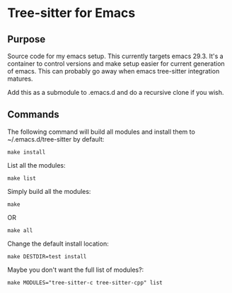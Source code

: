 # Tree-sitter for Emacs

## Purpose

Source code for my emacs setup. This currently targets emacs
29.3. It's a container to control versions and make setup easier for
current generation of emacs. This can probably go away when emacs
tree-sitter integration matures.

Add this as a submodule to .emacs.d and do a recursive clone if you
wish.

## Commands

The following command will build all modules and install them to
~/.emacs.d/tree-sitter by default:

    make install

List all the modules:

    make list

Simply build all the modules:

    make

OR

    make all

Change the default install location:

    make DESTDIR=test install

Maybe you don't want the full list of modules?:

    make MODULES="tree-sitter-c tree-sitter-cpp" list
